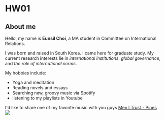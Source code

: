 
# HW01
## About me

Hello, my name is **Eunsil Choi**, a MA student in Committee on International Relations.  

I was born and raised in South Korea. I came here for graduate study. My current research interests lie in *international institutions*, *global governance*, and *the role of international norms*. 

My hobbies include:
* Yoga and meditation
* Reading novels and essays
* Searching new, groovy music via Spotify
* listening to my playlists in Youtube

I'd like to share one of my favorite music with you guys 
[Men I Trust - Pines](https://youtu.be/cYFYnA4Nd5U)
![](https://f4.bcbits.com/img/a1218600937_10.jpg)



